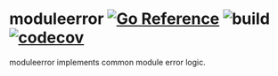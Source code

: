 # moduleerror [![Go Reference](https://pkg.go.dev/badge/github.com/rojbar/moduleerror.svg)](https://pkg.go.dev/github.com/rojbar/moduleerror) ![build](https://github.com/rojbar/moduleerror/actions/workflows/build.yml/badge.svg) [![codecov](https://codecov.io/github/rojbar/moduleerror/graph/badge.svg?token=41C18OIZ1Q)](https://codecov.io/github/rojbar/moduleerror)

moduleerror implements common module error logic.

